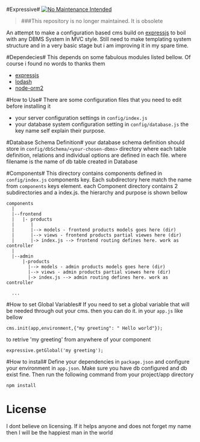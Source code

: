 #Expressive# [![No Maintenance Intended](http://unmaintained.tech/badge.svg)](http://unmaintained.tech/)

> ###This repository is no longer maintained. It is obsolete

An attempt to make a configuration based cms build on [expressjs](http://www.expressjs.com) to boil with any DBMS System in MVC style. Still need to make templating system structure and in a very basic stage
but i am improving it in my spare time.

#Dependecies#
This depends on some fabulous modules listed bellow. Of course i found no words to thanks them

* [expressjs](http://www.expressjs.com)
* [lodash](http://lodash.com)
* [node-orm2](http://dresende.github.io/node-orm2/)

#How to Use#
There are some configuration files that you need to edit before installing it

* your server configuration settings in `config/index.js`
* your database system configuration setting in `config/database.js`
the key name  self explain their purpose.

#Database Schema Definition#
 your database schema definition should store in `config/dbSchema/<your-chosen-dbms>` directory where each
 table definition, relations and individual options are defined in each file. where filename is the name of
 db table created in Database

#Components#
This directory contains components defined in `config/index.js` components key. Each subdirectory here match the name from  `components` keys element.
each Component directory contains 2 subdirectories  and a index.js.  the hierarchy and purpose is shown bellow

```
components
  |
  |--frontend
  |   |- products
  |      |
  |      |--> models - frontend products models goes here (dir)
  |      |--> views - frontend products partial viewes here (dir)
  |      |-> index.js --> frontend routing defines here. work as controller
  |
  |--admin
      |-products
        |--> models - admin products models goes here (dir)
        |--> views - admin products partial viewes here (dir)
        |-> index.js --> admin routing defines here. work as controller

  ...
```
#How to set Global Variables#
If you need to set a global variable that will be needed through out your cms. then you can do it. in your `app.js` like bellow

```
cms.init(app,environment,{"my greeting": " Hello world"});

```

to retrive 'my greeting' from anywhere of your component

```
expressive.getGlobal('my greeting');

```
#How to install#
Define your dependencies in `package.json` and configure your environment in `app.json`. Make sure you have db configured and db exist fine.
Then run the following command from your project/app directory

```
npm install
```

# License
I dont believe on licensing. If it helps anyone and does not forget my name then I will be the happiest man in the world
